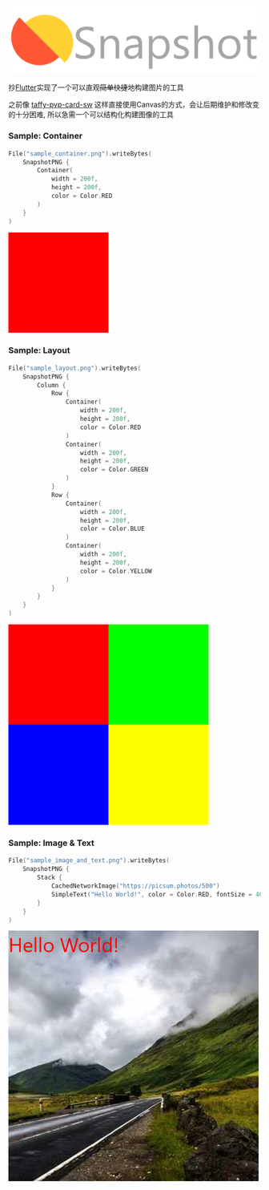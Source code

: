 ![logo](logo.png)

抄[Flutter](https://github.com/flutter/flutter)实现了一个可以直观~~简单快捷~~地构建图片的工具

之前像 [taffy-pvp-card-sw](https://github.com/muedsa/taffy-pvp-card-sw) 这样直接使用Canvas的方式，会让后期维护和修改变的十分困难,
所以急需一个可以结构化构建图像的工具

### Sample: Container
```kotlin
File("sample_container.png").writeBytes(
    SnapshotPNG {
        Container(
            width = 200f,
            height = 200f,
            color = Color.RED
        )
    }
)
```

![Sample: Container](sample_container.png)

### Sample: Layout

```kotlin
File("sample_layout.png").writeBytes(
    SnapshotPNG {
        Column {
            Row {
                Container(
                    width = 200f,
                    height = 200f,
                    color = Color.RED
                )
                Container(
                    width = 200f,
                    height = 200f,
                    color = Color.GREEN
                )
            }
            Row {
                Container(
                    width = 200f,
                    height = 200f,
                    color = Color.BLUE
                )
                Container(
                    width = 200f,
                    height = 200f,
                    color = Color.YELLOW
                )
            }
        }
    }
)
```

![Sample: Layout](sample_layout.png)

### Sample: Image & Text

```kotlin
File("sample_image_and_text.png").writeBytes(
    SnapshotPNG {
        Stack {
            CachedNetworkImage("https://picsum.photos/500")
            SimpleText("Hello World!", color = Color.RED, fontSize = 40f)
        }
    }
)
```

![Sample: Image & Text](sample_image_and_text.png)